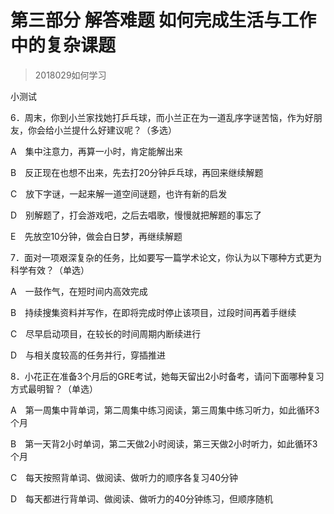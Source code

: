 # 第三部分 解答难题 如何完成生活与工作中的复杂课题
> 2018029如何学习




小测试

6．周末，你到小兰家找她打乒乓球，而小兰正在为一道乱序字谜苦恼，作为好朋友，你会给小兰提什么好建议呢？（多选）



A　集中注意力，再算一小时，肯定能解出来

B　反正现在也想不出来，先去打20分钟乒乓球，再回来继续解题

C　放下字谜，一起来解一道空间谜题，也许有新的启发

D　别解题了，打会游戏吧，之后去唱歌，慢慢就把解题的事忘了

E　先放空10分钟，做会白日梦，再继续解题

7．面对一项艰深复杂的任务，比如要写一篇学术论文，你认为以下哪种方式更为科学有效？（单选）



A　一鼓作气，在短时间内高效完成

B　持续搜集资料并写作，在即将完成时停止该项目，过段时间再着手继续

C　尽早启动项目，在较长的时间周期内断续进行

D　与相关度较高的任务并行，穿插推进

8．小花正在准备3个月后的GRE考试，她每天留出2小时备考，请问下面哪种复习方式最明智？（单选）



A　第一周集中背单词，第二周集中练习阅读，第三周集中练习听力，如此循环3个月

B　第一天背2小时单词，第二天做2小时阅读，第三天做2小时听力，如此循环3个月

C　每天按照背单词、做阅读、做听力的顺序各复习40分钟

D　每天都进行背单词、做阅读、做听力的40分钟练习，但顺序随机



